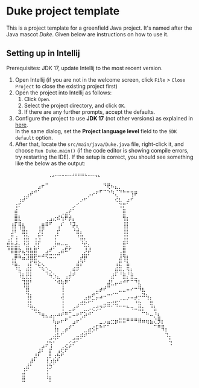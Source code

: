 # Duke project template

This is a project template for a greenfield Java project. It's named after the Java mascot _Duke_. Given below are instructions on how to use it.

## Setting up in Intellij

Prerequisites: JDK 17, update Intellij to the most recent version.

1. Open Intellij (if you are not in the welcome screen, click `File` > `Close Project` to close the existing project first)
1. Open the project into Intellij as follows:
   1. Click `Open`.
   1. Select the project directory, and click `OK`.
   1. If there are any further prompts, accept the defaults.
1. Configure the project to use **JDK 17** (not other versions) as explained in [here](https://www.jetbrains.com/help/idea/sdk.html#set-up-jdk).<br>
   In the same dialog, set the **Project language level** field to the `SDK default` option.
3. After that, locate the `src/main/java/Duke.java` file, right-click it, and choose `Run Duke.main()` (if the code editor is showing compile errors, try restarting the IDE). If the setup is correct, you should see something like the below as the output:
   ```
   ⠀⠀⠀⠀⠀⠀⠀⠀⠀⠀⢀⣠⠤⠤⠤⠤⠤⠴⠶⠶⠶⠦⠤⠤⢤⣄⠀⠀⠀⠀⠀⠀⠀⠀⠀⠀⠀⠀⠀⠀⠀⠀⠀
⠀⠀⠀⠀⠀⠀⠀⠀⣠⠖⠉⠀⠀⠀⠀⠀⠀⠀⠀⠀⠀⠀⠀⠀⠀⠙⢟⠦⣄⡀⠀⠀⠀⠀⠀⠀⠀⠀⠀⠀⠀⠀⠀
⠀⠀⠀⠀⠀⢀⡴⠚⠁⠀⠀⠀⠀⠀⠀⠀⠀⠀⠀⠀⠀⢀⡠⠖⠋⠉⠑⠳⡈⠙⠓⠒⢲⡶⠀⠀⠀⠀⠀⠀⠀⠀⠀
⠀⠀⠀⢠⡼⠋⠀⠀⠀⠀⠀⠀⠀⠀⠀⠀⠀⠀⠀⡠⠖⠁⠀⠀⠀⠀⠀⠀⢜⣆⠀⣠⠞⠀⠀⠀⠀⠀⠀⠀⠀⠀⠀
⠀⠀⢰⠏⠀⠀⠀⠀⠀⠀⠀⠀⠀⠀⠀⠀⠀⡠⠊⠀⠀⠀⠀⠀⠀⠀⠀⠀⠀⢹⡟⠁⠀⠀⠀⠀⠀⠀⠀⠀⠀⠀⠀
⠀⠀⣾⠀⠀⠀⠀⠀⠀⠀⠀⠀⠀⠀⢀⣠⡞⠁⠀⠀⠀⠀⠀⠀⠀⠀⠀⠀⠀⠀⣿⠀⠀⠀⠀⠀⠀⠀⠀⠀⠀⠀⠀
⠀⠀⣿⣇⠀⠀⠀⠀⠀⠀⢀⣠⣔⠮⢳⠟⡾⡄⠀⠀⠀⠀⠀⠀⠀⠀⠀⠀⠀⠀⢻⡆⠀⠀⠀⠀⠀⠀⠀⠀⠀⠀⠀
⠀⢰⡏⢿⣆⠀⠀⠀⢀⣶⠿⠋⠀⢀⠎⠀⠘⡽⡄⠀⠀⠀⠀⠀⠀⠀⠀⠀⠀⠀⢸⡇⠀⠀⠀⠀⠀⠀⠀⠀⠀⠀⠀
⠀⣸⠇⠈⣿⡆⠀⠀⡸⡏⠀⠀⠀⡞⠀⠀⠀⠘⣾⡄⠀⠀⠀⠀⠀⠀⠀⠀⠀⠀⢸⡇⠀⠀⠀⠀⠀⠀⠀⠀⠀⠀⠀
⢀⡟⢰⠀⢸⣷⠀⢠⢻⠁⠀⠀⢸⠁⠀⠀⠀⠀⠘⣿⡄⠀⠀⠀⠀⠀⠀⠀⠀⠀⢸⡇⠀⠀⠀⠀⠀⠀⠀⠀⠀⠀⠀
⣾⣷⣼⡄⠸⣽⠀⡸⡏⠀⠀⠀⣸⠶⠤⢤⡀⠀⠀⠘⣞⡄⠀⠀⠀⠀⠀⠀⠀⠀⣿⠃⠀⠀⠀⠀⠀⠀⠀⠀⠀⠀⠀
⠘⣿⣿⡷⣄⢿⣧⣿⠁⠀⣠⠞⠁⢀⣴⠯⠋⠀⠀⠀⡸⡼⠀⠀⠀⠀⠀⠀⠀⢀⣿⠀⠀⠀⠀⠀⠀⠀⠀⠀⠀⠀⠀
⠀⢀⡿⠷⣬⣹⣿⣟⠒⠚⠫⠭⠭⠉⠀⠀⠀⠀⠀⡼⡿⠁⠀⠀⠀⠀⠀⠀⠀⣸⢻⡆⠀⠀⠀⠀⠀⠀⠀⠀⠀⠀⠀
⠀⠸⣧⡀⠀⢠⡏⠻⣕⢄⠀⠀⠀⠀⠀⠀⠀⠀⣼⡝⠁⠀⠀⠀⠀⠀⠀⠀⢠⣟⠈⣧⠀⠀⠀⠀⠀⠀⠀⠀⠀⠀⠀
⠀⠀⠘⣧⠀⣾⡇⠀⠈⠳⣑⢄⠀⠀⠀⠀⢀⢾⠟⠀⠀⠀⠀⠀⠀⠀⠀⠀⣾⢿⡄⢻⡆⠀⠀⠀⠀⠀⠀⠀⠀⠀⠀
⠀⠀⠀⠸⣇⣟⡇⠀⠀⠀⠈⠳⡱⣄⠀⢠⡾⠋⠀⠀⠀⠀⠀⠀⠀⠀⠀⣼⠃⠈⣿⡌⣿⣀⠀⠀⠀⠀⠀⠀⠀⠀⠀
⠀⠀⠀⠀⢹⣿⠃⠀⠀⠀⠀⠀⠈⠺⢷⠟⠁⠀⠀⠀⠀⠀⠀⠀⠀⠀⣼⣃⡤⠴⠚⠋⠉⠙⣇⠀⠀⠀⠀⠀⠀⠀⠀
⠀⠀⠀⠀⠈⣿⠀⠀⠀⠀⠀⠀⠀⠀⢸⠀⠀⠀⠀⠀⠀⠀⠀⣀⡴⠞⠉⠀⠀⣀⣀⠤⠔⠒⠻⣆⠀⠀⠀⠀⠀⠀⠀
⠀⠀⠀⠀⠀⢹⡆⠀⠀⠀⠀⠀⠀⠀⣸⠀⠀⠀⠀⠀⢀⣤⠞⣉⣠⠤⠒⠊⠉⠀⠀⢀⣀⣠⠤⠽⢦⡀⠀⠀⠀⠀⠀
⠀⠀⠀⠀⠀⢸⡇⠀⠀⠀⠀⠀⠀⠀⢸⠀⠀⠀⢀⣴⡯⠗⠋⠁⠀⣀⣤⢴⣖⠊⠉⠁⠀⠱⣧⠀⠈⣷⠀⠀⠀⠀⠀
⠀⠀⠀⠀⠀⠈⠻⣦⡀⠀⠀⠀⠀⠀⢸⠀⣀⡴⠋⠀⣀⡠⢔⡺⠝⠋⠉⠁⠈⠉⠉⠓⠲⠤⣿⡆⠀⠘⣧⠀⠀⠀⠀
⠀⠀⠀⠀⠀⠀⠀⠈⠙⢶⣄⣠⡤⠴⠞⠛⣉⠤⠖⢋⡵⠚⠁⠀⠀⠀⠀⠀⠀⠀⠀⠀⠀⠀⠀⠉⠓⠤⡘⣆⠀⠀⠀
⠀⠀⠀⠀⠀⠀⠀⠀⠀⠀⠀⠀⢧⡤⠖⠋⠀⣠⠖⠁⠀⠀⠀⠀⣀⡠⣤⣒⡶⠭⠭⠛⠛⠛⠿⠶⢶⣦⢌⡻⡆⠀⠀
⠀⠀⠀⠀⠀⠀⠀⠀⠀⠀⠀⠀⢸⡄⠀⣠⠞⠁⠀⠀⠀⣠⢔⡯⠓⠋⠁⠀⠀⠀⠀⠀⠀⠀⠀⠀⠀⠀⠉⠛⢿⡄⠀
⠀⠀⠀⠀⠀⠀⠀⠀⠀⠀⠀⠀⣨⣇⠞⠁⠀⠀⣀⣴⡽⠛⠁⠀⠀⠀⠀⠀⠀⠀⠀⠀⠀⠀⠀⠀⠀⠀⠀⠀⠀⢳⡀
⠀⠀⠀⠀⠀⠀⠀⠀⠀⠀⢠⣞⡝⠁⠀⠀⡠⣺⠟⠁⠀⠀⠀⠀⠀⠀⠀⠀⠀⠀⠀⠀⠀⠀⠀⠀⠀⠀⠀⠀⠀⠀⢧
⠀⠀⠀⠀⠀⠀⠀⠀⢀⡴⠋⣸⠀⠀⣠⣪⠞⠁⠀⠀⠀⠀⠀⠀⠀⠀⠀⠀⠀⠀⠀⠀⠀⠀⠀⠀⠀⠀⠀⠀⠀⠀⠈
⠀⠀⠀⠀⠀⠀⠀⢠⡞⠁⠀⡇⢀⣜⡵⠁⠀⠀⠀⠀⠀⠀⠀⠀⠀⠀⠀⠀⠀⠀⠀⠀⠀⠀⠀⠀⠀⠀⠀⠀⠀⠀⠀
⠀⠀⠀⠀⠀⠀⣰⠏⠀⠀⢸⢡⣮⠎⠀⠀⠀⠀⠀⠀⠀⠀⠀⠀⠀⠀⠀⠀⠀⠀⠀⠀⠀⠀⠀⠀⠀⠀⠀⠀⠀⠀⠀
⠀⠀⠀⠀⢀⣼⠃⠀⠀⠀⢸⡳⠁⠀⠀⠀⠀⠀⠀⠀⠀⠀⠀⠀⠀⠀⠀⠀⠀⠀⠀⠀⠀⠀⠀⠀⠀⠀⠀⠀⠀⠀⠀
⠀⠀⠀⠀⣼⠁⠀⠀⠀⠀⢸⠀⠀⠀⠀⠀⠀⠀⠀⠀⠀⠀⠀⠀⠀⠀⠀⠀⠀⠀⠀⠀⠀⠀⠀⠀⠀⠀⠀⠀⠀⠀⠀
⠀⠀⠀⠀⣿⠀⠀⠀⠀⠀⠘⡇⠀⠀⠀⠀⠀⠀⠀⠀⠀⠀⠀⠀⠀⠀⠀⠀⠀⠀⠀⠀⠀⠀⠀⠀⠀⠀⠀⠀⠀⠀⠀
   ```
